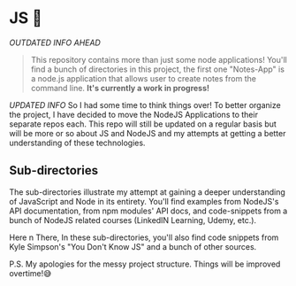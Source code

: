 # JS 🤨

_OUTDATED INFO AHEAD_

> This repository contains more than just some node applications!
> You'll find a bunch of directories in this project, the first one "Notes-App" is a node.js application that allows user to create notes from the command line. **It's currently a work in progress!**

_UPDATED INFO_
So I had some time to think things over! To better organize the project, I have decided to move the NodeJS Applications to their separate repos each. This repo will still be updated on a regular basis but will be more or so about JS and NodeJS and my attempts at getting a better understanding of these technologies.

## Sub-directories

The sub-directories illustrate my attempt at gaining a deeper understanding of JavaScript and Node in its entirety. You'll find examples from NodeJS's API documentation, from npm modules' API docs, and code-snippets from a bunch of NodeJS related courses (LinkedIN Learning, Udemy, etc.).

Here n There, In these sub-directories, you'll also find code snippets from Kyle Simpson's "You Don't Know JS" and a bunch of other sources.

P.S. My apologies for the messy project structure. Things will be improved overtime!😅
